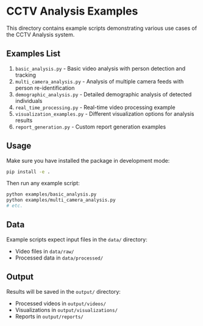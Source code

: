 # CCTV Analysis Examples

This directory contains example scripts demonstrating various use cases of the CCTV Analysis system.

## Examples List

1. `basic_analysis.py` - Basic video analysis with person detection and tracking
2. `multi_camera_analysis.py` - Analysis of multiple camera feeds with person re-identification
3. `demographic_analysis.py` - Detailed demographic analysis of detected individuals
4. `real_time_processing.py` - Real-time video processing example
5. `visualization_examples.py` - Different visualization options for analysis results
6. `report_generation.py` - Custom report generation examples

## Usage

Make sure you have installed the package in development mode:

```bash
pip install -e .
```

Then run any example script:

```bash
python examples/basic_analysis.py
python examples/multi_camera_analysis.py
# etc.
```

## Data

Example scripts expect input files in the `data/` directory:

- Video files in `data/raw/`
- Processed data in `data/processed/`

## Output

Results will be saved in the `output/` directory:

- Processed videos in `output/videos/`
- Visualizations in `output/visualizations/`
- Reports in `output/reports/`
